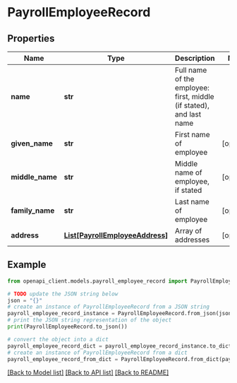 # PayrollEmployeeRecord


## Properties

Name | Type | Description | Notes
------------ | ------------- | ------------- | -------------
**name** | **str** | Full name of the employee: first, middle (if stated), and last name | 
**given_name** | **str** | First name of employee | [optional] 
**middle_name** | **str** | Middle name of employee, if stated | [optional] 
**family_name** | **str** | Last name of employee | [optional] 
**address** | [**List[PayrollEmployeeAddress]**](PayrollEmployeeAddress.md) | Array of addresses | [optional] 

## Example

```python
from openapi_client.models.payroll_employee_record import PayrollEmployeeRecord

# TODO update the JSON string below
json = "{}"
# create an instance of PayrollEmployeeRecord from a JSON string
payroll_employee_record_instance = PayrollEmployeeRecord.from_json(json)
# print the JSON string representation of the object
print(PayrollEmployeeRecord.to_json())

# convert the object into a dict
payroll_employee_record_dict = payroll_employee_record_instance.to_dict()
# create an instance of PayrollEmployeeRecord from a dict
payroll_employee_record_from_dict = PayrollEmployeeRecord.from_dict(payroll_employee_record_dict)
```
[[Back to Model list]](../README.md#documentation-for-models) [[Back to API list]](../README.md#documentation-for-api-endpoints) [[Back to README]](../README.md)


